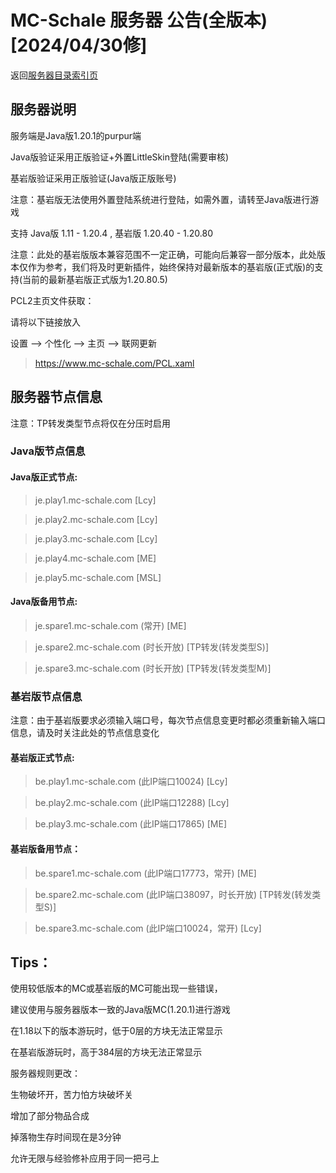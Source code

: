 # MC-Schale 服务器 公告(全版本) [2024/04/30修]

返回[服务器目录索引页](https://www.mc-schale.com/othersites/Markdown/Index/)

## 服务器说明

服务端是Java版1.20.1的purpur端

Java版验证采用正版验证+外置LittleSkin登陆(需要审核)

基岩版验证采用正版验证(Java版正版账号)

注意：基岩版无法使用外置登陆系统进行登陆，如需外置，请转至Java版进行游戏

支持 Java版 1.11 - 1.20.4 , 基岩版 1.20.40 - 1.20.80

注意：此处的基岩版版本兼容范围不一定正确，可能向后兼容一部分版本，此处版本仅作为参考，我们将及时更新插件，始终保持对最新版本的基岩版(正式版)的支持(当前的最新基岩版正式版为1.20.80.5)

PCL2主页文件获取：

请将以下链接放入

设置 --> 个性化 --> 主页 --> 联网更新

>https://www.mc-schale.com/PCL.xaml

## 服务器节点信息

注意：TP转发类型节点将仅在分压时启用

### Java版节点信息

#### Java版正式节点:

>je.play1.mc-schale.com [Lcy]

>je.play2.mc-schale.com [Lcy]

>je.play3.mc-schale.com [Lcy]

>je.play4.mc-schale.com [ME]

>je.play5.mc-schale.com [MSL]

#### Java版备用节点:

>je.spare1.mc-schale.com (常开) [ME]

>je.spare2.mc-schale.com (时长开放) [TP转发(转发类型S)]

>je.spare3.mc-schale.com (时长开放) [TP转发(转发类型M)]


### 基岩版节点信息

注意：由于基岩版要求必须输入端口号，每次节点信息变更时都必须重新输入端口信息，请及时关注此处的节点信息变化

#### 基岩版正式节点:

>be.play1.mc-schale.com (此IP端口10024) [Lcy]

>be.play2.mc-schale.com (此IP端口12288) [Lcy]

>be.play3.mc-schale.com (此IP端口17865) [ME]

#### 基岩版备用节点：

>be.spare1.mc-schale.com (此IP端口17773，常开) [ME]

>be.spare2.mc-schale.com (此IP端口38097，时长开放) [TP转发(转发类型S)]

>be.spare3.mc-schale.com (此IP端口10024，常开) [Lcy]


## Tips：

使用较低版本的MC或基岩版的MC可能出现一些错误，

建议使用与服务器版本一致的Java版MC(1.20.1)进行游戏

在1.18以下的版本游玩时，低于0层的方块无法正常显示

在基岩版游玩时，高于384层的方块无法正常显示

服务器规则更改：

生物破坏开，苦力怕方块破坏关

增加了部分物品合成

掉落物生存时间现在是3分钟

允许无限与经验修补应用于同一把弓上